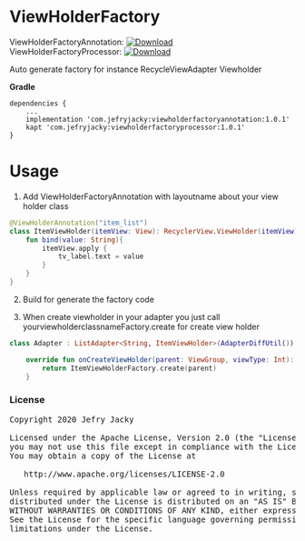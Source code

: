 # ViewHolderFactory

ViewHolderFactoryAnnotation: [ ![Download](https://api.bintray.com/packages/jefryjacky/AndroidLibrary/ViewHolderFactoryAnnotation/images/download.svg) ](https://bintray.com/jefryjacky/AndroidLibrary/ViewHolderFactoryAnnotation/_latestVersion)    
ViewHolderFactoryProcessor: [ ![Download](https://api.bintray.com/packages/jefryjacky/AndroidLibrary/ViewHolderFactoryProcessor/images/download.svg) ](https://bintray.com/jefryjacky/AndroidLibrary/ViewHolderFactoryProcessor/_latestVersion)   

Auto generate factory for instance RecycleViewAdapter Viewholder

**Gradle**
```  
dependencies {  
    ...  
    implementation 'com.jefryjacky:viewholderfactoryannotation:1.0.1'
    kapt 'com.jefryjacky:viewholderfactoryprocessor:1.0.1'
}  
```  

# Usage
1. Add ViewHolderFactoryAnnotation with layoutname about your view holder class
```kotlin
@ViewHolderAnnotation("item_list")
class ItemViewHolder(itemView: View): RecyclerView.ViewHolder(itemView) {
    fun bind(value: String){
        itemView.apply {
            tv_label.text = value
        }
    }
}
``` 

2. Build for generate the factory code

3. When create viewholder in your adapter you just call yourviewholderclassnameFactory.create for create view holder
```kotlin
class Adapter : ListAdapter<String, ItemViewHolder>(AdapterDiffUtil()) {

    override fun onCreateViewHolder(parent: ViewGroup, viewType: Int): ItemViewHolder {
        return ItemViewHolderFactory.create(parent)
    }

``` 

### License
<pre>
Copyright 2020 Jefry Jacky

Licensed under the Apache License, Version 2.0 (the "License");
you may not use this file except in compliance with the License.
You may obtain a copy of the License at

   http://www.apache.org/licenses/LICENSE-2.0

Unless required by applicable law or agreed to in writing, software
distributed under the License is distributed on an "AS IS" BASIS,
WITHOUT WARRANTIES OR CONDITIONS OF ANY KIND, either express or implied.
See the License for the specific language governing permissions and
limitations under the License.
</pre>
